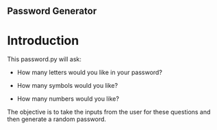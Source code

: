 
## Password Generator

# Introduction

This password.py will ask:

- How many letters would you like in your password?

- How many symbols would you like?

- How many numbers would you like?

The objective is to take the inputs from the user for these questions and then generate a random password. 
